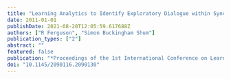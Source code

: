 ```yaml
---
title: "Learning Analytics to Identify Exploratory Dialogue within Synchronous Text Chat"
date: 2011-01-01
publishDate: 2021-08-20T12:05:59.617688Z
authors: ["R Ferguson", "Simon Buckingham Shum"]
publication_types: ["2"]
abstract: ""
featured: false
publication: "*Proceedings of the 1st International Conference on Learning Analytics and łdots*"
doi: "10.1145/2090116.2090130"
---
```


